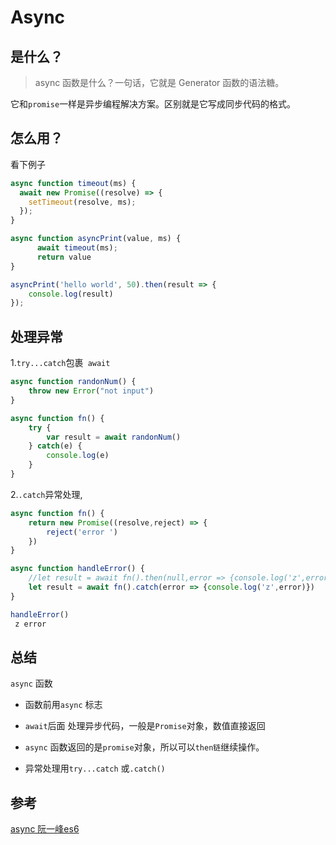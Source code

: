 # Async

## 是什么？

> async 函数是什么？一句话，它就是 Generator 函数的语法糖。

它和`promise`一样是异步编程解决方案。区别就是它写成同步代码的格式。



## 怎么用？

看下例子

```js
async function timeout(ms) {
  await new Promise((resolve) => {
    setTimeout(resolve, ms);
  });
}

async function asyncPrint(value, ms) {
      await timeout(ms);
      return value
}

asyncPrint('hello world', 50).then(result => {
    console.log(result)
});
```





## 处理异常

1.`try...catch`包裹` await`

```js
async function randonNum() {
    throw new Error("not input")
}

async function fn() {
    try {
        var result = await randonNum()
    } catch(e) {
        console.log(e)
    }
}
```

2.`.catch`异常处理,

```js
async function fn() {
    return new Promise((resolve,reject) => {
        reject('error ')
    })
}

async function handleError() {
    //let result = await fn().then(null,error => {console.log('z',error)})
    let result = await fn().catch(error => {console.log('z',error)})
}

handleError()
 z error 
```

## 总结

`async` 函数

- 函数前用`async` 标志

- `await`后面 处理异步代码，一般是`Promise`对象，数值直接返回

- `async` 函数返回的是`promise`对象，所以可以`then链`继续操作。

- 异常处理用`try...catch` 或`.catch()`

  

## 参考

[async 阮一峰es6](https://es6.ruanyifeng.com/#docs/async)